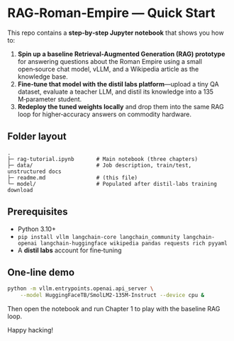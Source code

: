 # RAG‑Roman‑Empire — Quick Start

This repo contains a **step‑by‑step Jupyter notebook** that shows you how to:

1. **Spin up a baseline Retrieval‑Augmented Generation (RAG) prototype** for answering questions about the Roman Empire using a small open‑source chat model, vLLM, and a Wikipedia article as the knowledge base.
2. **Fine‑tune that model with the distil labs platform**—upload a tiny QA dataset, evaluate a teacher LLM, and distil its knowledge into a 135 M‑parameter student.
3. **Redeploy the tuned weights locally** and drop them into the same RAG loop for higher‑accuracy answers on commodity hardware.

## Folder layout

```
.
├─ rag-tutorial.ipynb       # Main notebook (three chapters)
├─ data/                    # Job description, train/test, unstructured docs
├─ readme.md                # (this file)
└─ model/                   # Populated after distil‑labs training download
```

## Prerequisites

* Python 3.10+
* `pip install vllm langchain-core langchain_community langchain-openai langchain-huggingface wikipedia pandas requests rich pyyaml`
* A **distil labs** account for fine‑tuning

## One‑line demo

```bash
python -m vllm.entrypoints.openai.api_server \
    --model HuggingFaceTB/SmolLM2-135M-Instruct --device cpu &
```

Then open the notebook and run Chapter 1 to play with the baseline RAG loop.

Happy hacking!
